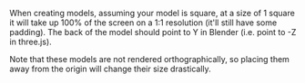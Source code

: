 When creating models, assuming your model is square, at a size of 1 square
it will take up 100% of the screen on a 1:1 resolution (it'll still have some
padding). The back of the model should point to Y in Blender (i.e. point to -Z
in three.js).

Note that these models are not rendered orthographically, so placing them away
from the origin will change their size drastically.

